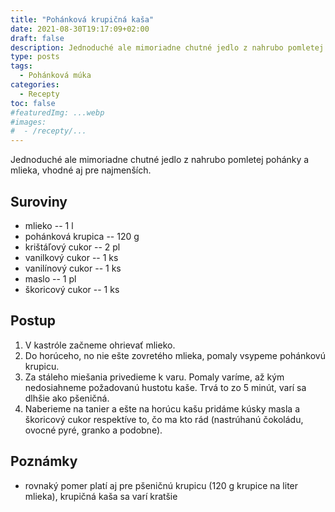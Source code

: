 ```yaml
---
title: "Pohánková krupičná kaša"
date: 2021-08-30T19:17:09+02:00
draft: false
description: Jednoduché ale mimoriadne chutné jedlo z nahrubo pomletej pohánky a mlieka, vhodné aj pre najmenších.
type: posts
tags:
  - Pohánková múka
categories:
  - Recepty
toc: false
#featuredImg: ...webp
#images:
#  - /recepty/...
---
```


Jednoduché ale mimoriadne chutné jedlo z nahrubo pomletej pohánky a mlieka, vhodné aj pre najmenších.

## Suroviny

- mlieko -- 1 l
- pohánková krupica -- 120 g
- krištáľový cukor -- 2 pl
- vanilkový cukor -- 1 ks
- vanilínový cukor -- 1 ks
- maslo -- 1 pl
- škoricový cukor -- 1 ks

## Postup

1. V kastróle začneme ohrievať mlieko.
2. Do horúceho, no nie ešte zovretého mlieka, pomaly vsypeme pohánkovú krupicu.
3. Za stáleho miešania privedieme k varu. Pomaly varíme, až kým nedosiahneme požadovanú hustotu kaše. Trvá to zo 5 minút, varí sa dlhšie ako pšeničná.
4. Naberieme na tanier a ešte na horúcu kašu pridáme kúsky masla a škoricový cukor respektíve to, čo ma kto rád (nastrúhanú čokoládu, ovocné pyré, granko a podobne).

## Poznámky

- rovnaký pomer platí aj pre pšeničnú krupicu (120 g krupice na liter mlieka), krupičná kaša sa varí kratšie
